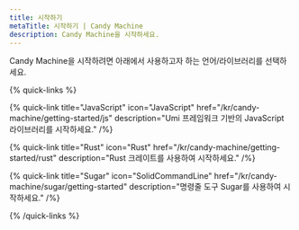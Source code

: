 ```yaml
---
title: 시작하기
metaTitle: 시작하기 | Candy Machine
description: Candy Machine을 시작하세요.
---
```


Candy Machine을 시작하려면 아래에서 사용하고자 하는 언어/라이브러리를 선택하세요.

{% quick-links %}

{% quick-link title="JavaScript" icon="JavaScript" href="/kr/candy-machine/getting-started/js" description="Umi 프레임워크 기반의 JavaScript 라이브러리를 시작하세요." /%}

{% quick-link title="Rust" icon="Rust" href="/kr/candy-machine/getting-started/rust" description="Rust 크레이트를 사용하여 시작하세요." /%}

{% quick-link title="Sugar" icon="SolidCommandLine" href="/kr/candy-machine/sugar/getting-started" description="명령줄 도구 Sugar를 사용하여 시작하세요." /%}

{% /quick-links %}